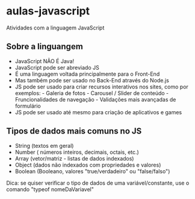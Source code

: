 # aulas-javascript
 Atividades com a linguagem JavaScript 

 ## Sobre a linguangem 

 - JavaScript NÃO É Java!
 - JavaScript pode ser abreviado JS 
 - É uma linguagem voltada principalmente para o Front-End 
 - Mas também pode ser usado no Back-End através do Node.js 
 - JS pode ser usado para criar recursos interativos nos sites, como por exemplos:
       - Galeria de fotos
       - Carousel / Slider de conteúdo
       - Fruncionalidades de navegação 
       - Validações mais avançadas de formulário 
- JS pode ser usado até mesmo para criação de aplicativos e games

## Tipos de dados mais comuns no JS

- String (textos em geral)
- Number ( números inteiros, decimais, octais, etc.)
- Array (vetor/matriz - listas de dados indexados)
- Object (dados não indexados com propriedades e valores)
- Boolean (Booleano, valores "true/verdadeiro" ou "false/falso")

Dica: se quiser verificar o tipo de dados de uma variável/constante, use o comando "typeof nomeDaVariavel" 
